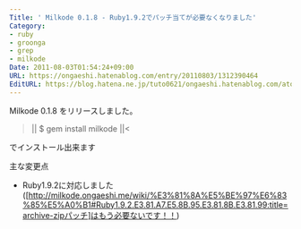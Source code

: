 ```yaml
---
Title: ' Milkode 0.1.8 - Ruby1.9.2でパッチ当てが必要なくなりました'
Category:
- ruby
- groonga
- grep
- milkode
Date: 2011-08-03T01:54:24+09:00
URL: https://ongaeshi.hatenablog.com/entry/20110803/1312390464
EditURL: https://blog.hatena.ne.jp/tuto0621/ongaeshi.hatenablog.com/atom/entry/6435922169449192804
---
```


Milkode 0.1.8 をリリースしました。

>||
$ gem install milkode
||<

でインストール出来ます

主な変更点
- Ruby1.9.2に対応しました ([http://milkode.ongaeshi.me/wiki/%E3%81%8A%E5%BE%97%E6%83%85%E5%A0%B1#Ruby1.9.2.E3.81.A7.E5.8B.95.E3.81.8B.E3.81.99:title=archive-zipパッチ]はもう必要ないです！！)
